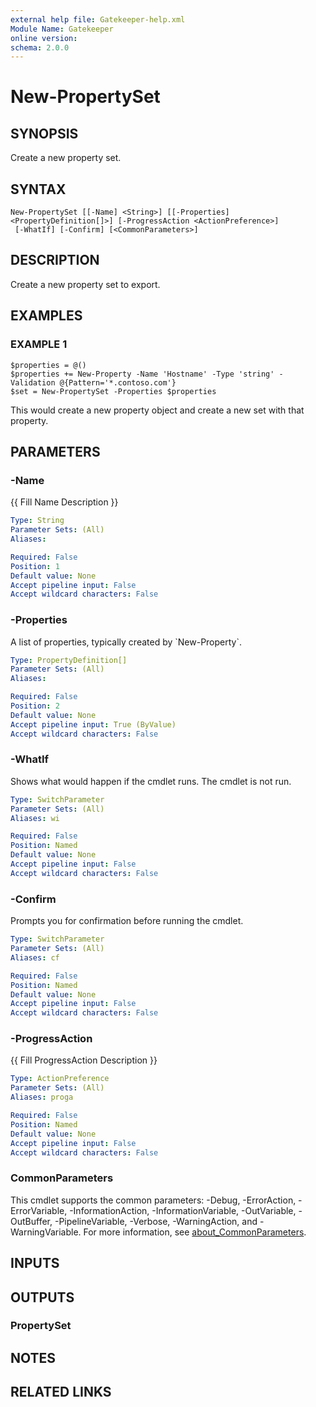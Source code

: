 ```yaml
---
external help file: Gatekeeper-help.xml
Module Name: Gatekeeper
online version:
schema: 2.0.0
---
```


# New-PropertySet

## SYNOPSIS
Create a new property set.

## SYNTAX

```
New-PropertySet [[-Name] <String>] [[-Properties] <PropertyDefinition[]>] [-ProgressAction <ActionPreference>]
 [-WhatIf] [-Confirm] [<CommonParameters>]
```

## DESCRIPTION
Create a new property set to export.

## EXAMPLES

### EXAMPLE 1
```
$properties = @()
$properties += New-Property -Name 'Hostname' -Type 'string' -Validation @{Pattern='*.contoso.com'}
$set = New-PropertySet -Properties $properties
```

This would create a new property object and create a new set with that property.

## PARAMETERS

### -Name
{{ Fill Name Description }}

```yaml
Type: String
Parameter Sets: (All)
Aliases:

Required: False
Position: 1
Default value: None
Accept pipeline input: False
Accept wildcard characters: False
```

### -Properties
A list of properties, typically created by \`New-Property\`.

```yaml
Type: PropertyDefinition[]
Parameter Sets: (All)
Aliases:

Required: False
Position: 2
Default value: None
Accept pipeline input: True (ByValue)
Accept wildcard characters: False
```

### -WhatIf
Shows what would happen if the cmdlet runs. The cmdlet is not run.

```yaml
Type: SwitchParameter
Parameter Sets: (All)
Aliases: wi

Required: False
Position: Named
Default value: None
Accept pipeline input: False
Accept wildcard characters: False
```

### -Confirm
Prompts you for confirmation before running the cmdlet.

```yaml
Type: SwitchParameter
Parameter Sets: (All)
Aliases: cf

Required: False
Position: Named
Default value: None
Accept pipeline input: False
Accept wildcard characters: False
```

### -ProgressAction
{{ Fill ProgressAction Description }}

```yaml
Type: ActionPreference
Parameter Sets: (All)
Aliases: proga

Required: False
Position: Named
Default value: None
Accept pipeline input: False
Accept wildcard characters: False
```

### CommonParameters
This cmdlet supports the common parameters: -Debug, -ErrorAction, -ErrorVariable, -InformationAction, -InformationVariable, -OutVariable, -OutBuffer, -PipelineVariable, -Verbose, -WarningAction, and -WarningVariable. For more information, see [about_CommonParameters](http://go.microsoft.com/fwlink/?LinkID=113216).

## INPUTS

## OUTPUTS

### PropertySet
## NOTES

## RELATED LINKS
